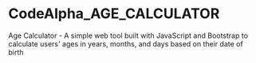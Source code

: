 # CodeAlpha_AGE_CALCULATOR
Age Calculator - A simple web tool built with JavaScript and Bootstrap to calculate users' ages in years, months, and days based on their date of birth
